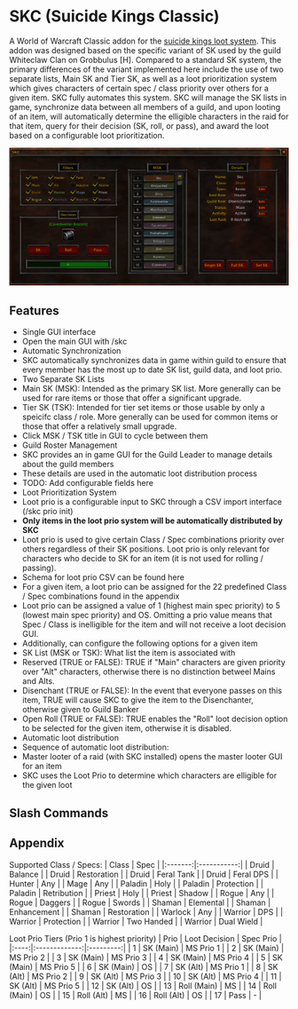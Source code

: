 # SKC (Suicide Kings Classic)
A World of Warcraft Classic addon for the [suicide kings loot system](https://wowwiki.fandom.com/wiki/Suicide_Kings). This addon was designed based on the specific variant of SK used by the guild Whiteclaw Clan on Grobbulus [H]. Compared to a standard SK system, the primary differences of the variant implemented here include the use of two separate lists, Main SK and Tier SK, as well as a loot prioritization system which gives characters of certain spec / class priority over others for a given item. SKC fully automates this system. SKC will manage the SK lists in game, synchronize data between all members of a guild, and upon looting of an item, will automatically determine the elligible characters in the raid for that item, query for their decision (SK, roll, or pass), and award the loot based on a configurable loot prioritization.

![SKC GUI](/media/SKC_Addon.png)

## Features
- Single GUI interface
 - Open the main GUI with /skc
- Automatic Synchronization
 - SKC automatically synchronizes data in game within guild to ensure that every member has the most up to date SK list, guild data, and loot prio.
- Two Separate SK Lists 
 - Main SK (MSK): Intended as the primary SK list. More generally can be used for rare items or those that offer a significant upgrade.
 - Tier SK (TSK): Intended for tier set items or those usable by only a speicifc class / role. More generally can be used for common items or those that offer a relatively small upgrade.
 - Click MSK / TSK title in GUI to cycle between them
- Guild Roster Management
 - SKC provides an in game GUI for the Guild Leader to manage details about the guild members
 - These details are used in the automatic loot distribution process
 - TODO: Add configurable fields here
- Loot Prioritization System
 - Loot prio is a configurable input to SKC through a CSV import interface (/skc prio init)
 - **Only items in the loot prio system will be automatically distributed by SKC**
 - Loot prio is used to give certain Class / Spec combinations priority over others regardless of their SK positions. Loot prio is only relevant for characters who decide to SK for an item (it is not used for rolling / passing).
 - Schema for loot prio CSV can be found here
 - For a given item, a loot prio can be assigned for the 22 predefined Class / Spec combinations found in the appendix
 - Loot prio can be assigned a value of 1 (highest main spec priority) to 5 (lowest main spec priority) and OS. Omitting a prio value means that Spec / Class is inelligible for the item and will not receive a loot decision GUI.
 - Additionally, can configure the following options for a given item
  - SK List (MSK or TSK): What list the item is associated with
  - Reserved (TRUE or FALSE): TRUE if "Main" characters are given priority over "Alt" characters, otherwise there is no distinction betweel Mains and Alts.
  - Disenchant (TRUE or FALSE): In the event that everyone passes on this item, TRUE will cause SKC to give the item to the Disenchanter, otherwise given to Guild Banker
  - Open Roll (TRUE or FALSE): TRUE enables the "Roll" loot decision option to be selected for the given item, otherwise it is disabled.
- Automatic loot distribution
 - Sequence of automatic loot distribution:
  - Master looter of a raid (with SKC installed) opens the master looter GUI for an item
  - SKC uses the Loot Prio to determine which characters are elligible for the given loot

## Slash Commands

## Appendix
Supported Class / Specs:
|  Class  |     Spec    |
|:-------:|:-----------:|
|  Druid  |   Balance   |
|  Druid  | Restoration |
|  Druid  |  Feral Tank |
|  Druid  |  Feral DPS  |
|  Hunter |     Any     |
|   Mage  |     Any     |
| Paladin |     Holy    |
| Paladin |  Protection |
| Paladin | Retribution |
|  Priest |     Holy    |
|  Priest |    Shadow   |
|  Rogue  |     Any     |
|  Rogue  |   Daggers   |
|  Rogue  |    Swords   |
|  Shaman |  Elemental  |
|  Shaman | Enhancement |
|  Shaman | Restoration |
| Warlock |     Any     |
| Warrior |     DPS     |
| Warrior |  Protection |
| Warrior |  Two Handed |
| Warrior |  Dual Wield |

Loot Prio Tiers (Prio 1 is highest priority)
| Prio | Loot Decision | Spec Prio |
|:----:|:-------------:|:---------:|
|   1  |   SK (Main)   | MS Prio 1 |
|   2  |   SK (Main)   | MS Prio 2 |
|   3  |   SK (Main)   | MS Prio 3 |
|   4  |   SK (Main)   | MS Prio 4 |
|   5  |   SK (Main)   | MS Prio 5 |
|   6  |   SK (Main)   |     OS    |
|   7  |    SK (Alt)   | MS Prio 1 |
|   8  |    SK (Alt)   | MS Prio 2 |
|   9  |    SK (Alt)   | MS Prio 3 |
|  10  |    SK (Alt)   | MS Prio 4 |
|  11  |    SK (Alt)   | MS Prio 5 |
|  12  |    SK (Alt)   |     OS    |
|  13  |  Roll (Main)  |     MS    |
|  14  |  Roll (Main)  |     OS    |
|  15  |   Roll (Alt)  |     MS    |
|  16  |   Roll (Alt)  |     OS    |
|  17  |      Pass     |     -     |
